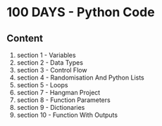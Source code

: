 <h1>100 DAYS - Python Code</h1>
<h2>Content</h2>
<ol>
<li>section 1 - Variables</li>
<li>section 2 - Data Types</li>
<li>section 3 - Control Flow</li>
<li>section 4 - Randomisation And Python Lists</li>
<li>section 5 - Loops</li>
<li>section 7 - Hangman Project</li>
<li>section 8 - Function Parameters</li>
<li>section 9 - Dictionaries</li>
<li>section 10 - Function With Outputs</li>
</ol>